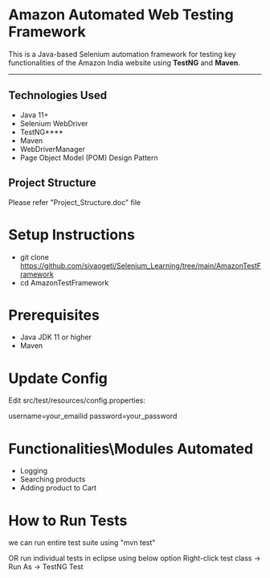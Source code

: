 #  Amazon Automated Web Testing Framework

This is a Java-based Selenium automation framework for testing key functionalities of the Amazon India website using **TestNG** and **Maven**.

---

##  Technologies Used

- Java 11+
- Selenium WebDriver
- TestNG****
- Maven
- WebDriverManager
- Page Object Model (POM) Design Pattern


## Project Structure

Please refer "Project_Structure.doc" file 

# Setup Instructions
- git clone https://github.com/sivaogeti/Selenium_Learning/tree/main/AmazonTestFramework
- cd AmazonTestFramework

# Prerequisites
- Java JDK 11 or higher
- Maven

# Update Config
Edit src/test/resources/config.properties:

username=your_emailid
password=your_password

# Functionalities\Modules Automated
- Logging
- Searching products
- Adding product to Cart

# How to Run Tests
we can run entire test suite using "mvn test"

OR
run individual tests in eclipse using below option
Right-click test class → Run As → TestNG Test

